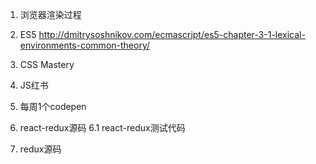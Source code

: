 1. 浏览器渲染过程
2. ES5
http://dmitrysoshnikov.com/ecmascript/es5-chapter-3-1-lexical-environments-common-theory/

3. CSS Mastery
4. JS红书
5. 每周1个codepen

6. react-redux源码
6.1 react-redux测试代码

7. redux源码

